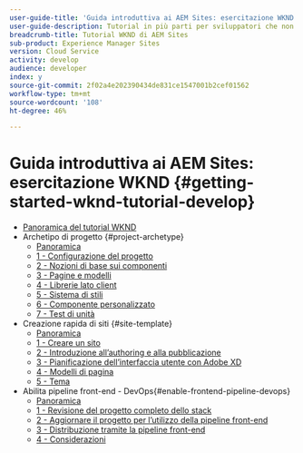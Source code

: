 ```yaml
---
user-guide-title: 'Guida introduttiva ai AEM Sites: esercitazione WKND'
user-guide-description: Tutorial in più parti per sviluppatori che non hanno mai utilizzato AEM. Implementa un sito AEM per un brand fittizio del settore lifestyle, WKND. Abilita la pipeline front-end per velocizzare lo sviluppo nel ciclo di implementazione.
breadcrumb-title: Tutorial WKND di AEM Sites
sub-product: Experience Manager Sites
version: Cloud Service
activity: develop
audience: developer
index: y
source-git-commit: 2f02a4e202390434de831ce1547001b2cef01562
workflow-type: tm+mt
source-wordcount: '108'
ht-degree: 46%

---
```



# Guida introduttiva ai AEM Sites: esercitazione WKND {#getting-started-wknd-tutorial-develop}

+ [Panoramica del tutorial WKND](overview.md)
+ Archetipo di progetto {#project-archetype}
   + [Panoramica](./project-archetype/overview.md)
   + [1 - Configurazione del progetto](./project-archetype/project-setup.md)
   + [2 - Nozioni di base sui componenti](./project-archetype/component-basics.md)
   + [3 - Pagine e modelli](./project-archetype/pages-templates.md)
   + [4 - Librerie lato client](./project-archetype/client-side-libraries.md)
   + [5 - Sistema di stili](./project-archetype/style-system.md)
   + [6 - Componente personalizzato](./project-archetype/custom-component.md)
   + [7 - Test di unità](./project-archetype/unit-testing.md)
+ Creazione rapida di siti {#site-template}
   + [Panoramica](./site-template/overview.md)
   + [1 - Creare un sito](./site-template/create-site.md)
   + [2 - Introduzione all’authoring e alla pubblicazione](./site-template/author-content-publish.md)
   + [3 - Pianificazione dell’interfaccia utente con Adobe XD](./site-template/ui-planning-adobe-xd.md)
   + [4 - Modelli di pagina](./site-template/page-templates.md)
   + [5 - Tema](./site-template/theming.md)
+ Abilita pipeline front-end - DevOps{#enable-frontend-pipeline-devops}
   + [Panoramica](./enable-frontend-pipeline/overview.md)
   + [1 - Revisione del progetto completo dello stack](./enable-frontend-pipeline/review-uifrontend-module.md)
   + [2 - Aggiornare il progetto per l’utilizzo della pipeline front-end](./enable-frontend-pipeline/update-project.md)
   + [3 - Distribuzione tramite la pipeline front-end](./enable-frontend-pipeline/create-frontend-pipeline.md)
   + [4 - Considerazioni](./enable-frontend-pipeline/considerations.md)


